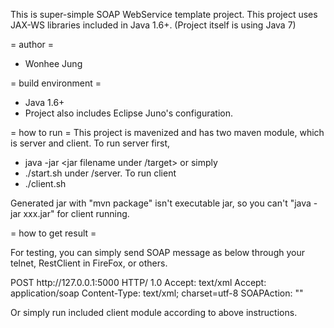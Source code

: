 This is super-simple SOAP WebService template project. This project uses JAX-WS libraries included in Java 1.6+.
(Project itself is using Java 7)

= author =
* Wonhee Jung

= build environment =
* Java 1.6+
* Project also includes Eclipse Juno's configuration.

= how to run =
This project is mavenized and has two maven module, which is server and client.
To run server first,
* java -jar <jar filename under /target> or simply
* ./start.sh under /server.
To run client
* ./client.sh

Generated jar with "mvn package" isn't executable jar, so you can't "java -jar xxx.jar" for client running.


= how to get result = 

For testing, you can simply send SOAP message as below through your telnet, RestClient in FireFox, or others.

<connection info>
POST http://127.0.0.1:5000 HTTP/ 1.0

<http header>
Accept: text/xml
Accept: application/soap
Content-Type: text/xml; charset=utf-8
SOAPAction: ""

<http body>
<?xml version="1.0" encoding="UTF-8"?>
<soap:Envelope soap:encodingStyle="http:// schemas.xmlsoap.org/soap/encoding/"
     xmlns:soap="http://schemas.xmlsoap.org/soap/envelope/"
     xmlns:soapenc="http://schemas.xmlsoap.org/soap/encoding/"
     xmlns:xsi="http://www.w3.org/2001/XMLSchema-instance"
     xmlns:tns="http://potatosoft.com/"
     xmlns:xsd ="http://www.w3.org/2001/XMLSchema">
  <soap:Body>
    <tns:getTimeAsString xsi:nil="true" />
  </soap:Body>
</soap:Envelope>


Or simply run included client module according to above instructions.